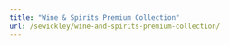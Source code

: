 ```yaml
---
title: "Wine & Spirits Premium Collection"
url: /sewickley/wine-and-spirits-premium-collection/
---
```


